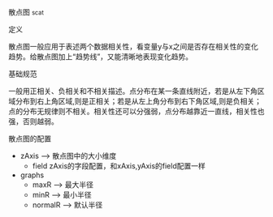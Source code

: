 <div class="mb40">
    <div class="fontsize-20 mb10">
    散点图 <small>scat</small>
    </div class="fontsize-28">
    <p class="mb20"></p>
</div>

<div class="mb40">
    <div class="fontsize-20 mb10">
    定义 
    </div class="fontsize-28">
    <p class="mb20">
      散点图一般应用于表述两个数据相关性，看变量y与x之间是否存在相关性的变化趋势。给散点图加上“趋势线”，又能清晰地表现变化趋势。
    </p>
</div>

<div class="mb40">
    <div class="fontsize-20 mb10">
    基础规范
    </div class="fontsize-28">
    <p class="mb20">
    一般用正相关、负相关和不相关描述。点分布在某一条直线附近，若是从左下角区域分布到右上角区域,则是正相关；若是从左上角分布到右下角区域,则是负相关；点的分布无规律则不相关。相关性还可以分强弱，点分布越靠近一直线，相关性也强，否则越弱。
    </p>
</div>

<div bx-name="chart.spec.components/list/index"></div>


<div class="example">
    <div class="content">
        <div class="content-header">
            <div>散点图的配置</div>
        </div>
        <div class="content-body" style="padding:18p 40px;">
            <ul data-anchor-id="72xn">
            <li>zAxis --&gt; 散点图中的大小维度 <br>
            <ul><li>field zAxis的字段配置，和xAxis,yAxis的field配置一样</li></ul></li>
            <li>graphs  <br>
            <ul><li>maxR --&gt; 最大半径</li>
            <li>minR --&gt; 最小半径</li>
            <li>normalR --&gt; 默认半径 </li></ul></li>
            </ul>
        </div>
    </div>
</div>

